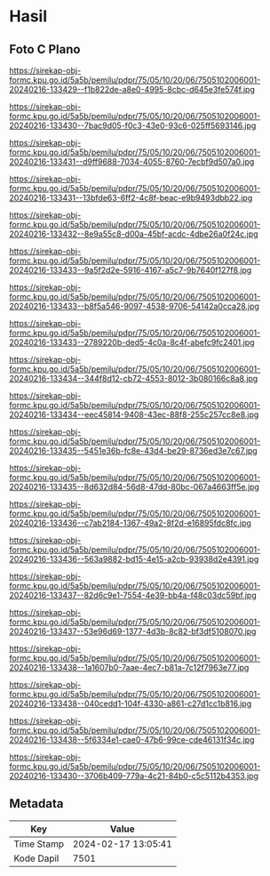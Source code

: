 # Hasil

## Foto C Plano

https://sirekap-obj-formc.kpu.go.id/5a5b/pemilu/pdpr/75/05/10/20/06/7505102006001-20240216-133429--f1b822de-a8e0-4995-8cbc-d645e3fe574f.jpg

https://sirekap-obj-formc.kpu.go.id/5a5b/pemilu/pdpr/75/05/10/20/06/7505102006001-20240216-133430--7bac9d05-f0c3-43e0-93c6-025ff5693146.jpg

https://sirekap-obj-formc.kpu.go.id/5a5b/pemilu/pdpr/75/05/10/20/06/7505102006001-20240216-133431--d9ff9688-7034-4055-8760-7ecbf9d507a0.jpg

https://sirekap-obj-formc.kpu.go.id/5a5b/pemilu/pdpr/75/05/10/20/06/7505102006001-20240216-133431--13bfde63-6ff2-4c8f-beac-e9b9493dbb22.jpg

https://sirekap-obj-formc.kpu.go.id/5a5b/pemilu/pdpr/75/05/10/20/06/7505102006001-20240216-133432--8e9a55c8-d00a-45bf-acdc-4dbe26a0f24c.jpg

https://sirekap-obj-formc.kpu.go.id/5a5b/pemilu/pdpr/75/05/10/20/06/7505102006001-20240216-133433--9a5f2d2e-5916-4167-a5c7-9b7640f127f8.jpg

https://sirekap-obj-formc.kpu.go.id/5a5b/pemilu/pdpr/75/05/10/20/06/7505102006001-20240216-133433--b8f5a546-9097-4538-9706-54142a0cca28.jpg

https://sirekap-obj-formc.kpu.go.id/5a5b/pemilu/pdpr/75/05/10/20/06/7505102006001-20240216-133433--2789220b-ded5-4c0a-8c4f-abefc9fc2401.jpg

https://sirekap-obj-formc.kpu.go.id/5a5b/pemilu/pdpr/75/05/10/20/06/7505102006001-20240216-133434--344f8d12-cb72-4553-8012-3b080166c8a8.jpg

https://sirekap-obj-formc.kpu.go.id/5a5b/pemilu/pdpr/75/05/10/20/06/7505102006001-20240216-133434--eec45814-9408-43ec-88f8-255c257cc8e8.jpg

https://sirekap-obj-formc.kpu.go.id/5a5b/pemilu/pdpr/75/05/10/20/06/7505102006001-20240216-133435--5451e36b-fc8e-43d4-be29-8736ed3e7c67.jpg

https://sirekap-obj-formc.kpu.go.id/5a5b/pemilu/pdpr/75/05/10/20/06/7505102006001-20240216-133435--8d632d84-56d8-47dd-80bc-067a4663ff5e.jpg

https://sirekap-obj-formc.kpu.go.id/5a5b/pemilu/pdpr/75/05/10/20/06/7505102006001-20240216-133436--c7ab2184-1367-49a2-8f2d-e16895fdc8fc.jpg

https://sirekap-obj-formc.kpu.go.id/5a5b/pemilu/pdpr/75/05/10/20/06/7505102006001-20240216-133436--563a9882-bd15-4e15-a2cb-93938d2e4391.jpg

https://sirekap-obj-formc.kpu.go.id/5a5b/pemilu/pdpr/75/05/10/20/06/7505102006001-20240216-133437--82d6c9e1-7554-4e39-bb4a-f48c03dc59bf.jpg

https://sirekap-obj-formc.kpu.go.id/5a5b/pemilu/pdpr/75/05/10/20/06/7505102006001-20240216-133437--53e96d69-1377-4d3b-8c82-bf3df5108070.jpg

https://sirekap-obj-formc.kpu.go.id/5a5b/pemilu/pdpr/75/05/10/20/06/7505102006001-20240216-133438--1a1607b0-7aae-4ec7-b81a-7c12f7963e77.jpg

https://sirekap-obj-formc.kpu.go.id/5a5b/pemilu/pdpr/75/05/10/20/06/7505102006001-20240216-133438--040cedd1-104f-4330-a861-c27d1cc1b816.jpg

https://sirekap-obj-formc.kpu.go.id/5a5b/pemilu/pdpr/75/05/10/20/06/7505102006001-20240216-133438--5f6334e1-cae0-47b6-99ce-cde46131f34c.jpg

https://sirekap-obj-formc.kpu.go.id/5a5b/pemilu/pdpr/75/05/10/20/06/7505102006001-20240216-133430--3706b409-779a-4c21-84b0-c5c5112b4353.jpg


## Metadata

| Key        | Value               |
| ---------- | ------------------- |
| Time Stamp | 2024-02-17 13:05:41 |
| Kode Dapil | 7501                |



